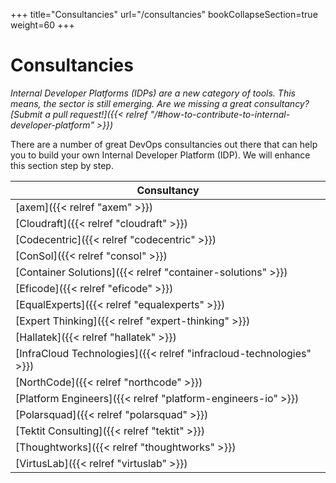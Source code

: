 +++
title="Consultancies"
url="/consultancies"
bookCollapseSection=true
weight=60
+++

# Consultancies

_Internal Developer Platforms (IDPs) are a new category of tools. This means, the sector is still emerging. Are we missing a great consultancy? [Submit a pull request!]({{< relref "/#how-to-contribute-to-internal-developer-platform" >}})_

There are a number of great DevOps consultancies out there that can help you to build your own Internal Developer Platform (IDP). We will enhance this section step by step.

| **Consultancy**                                              |
| ------------------------------------------------------------ |
| [axem]({{< relref "axem" >}})                                |
| [Cloudraft]({{< relref "cloudraft" >}})                      |
| [Codecentric]({{< relref "codecentric" >}})                  |
| [ConSol]({{< relref "consol" >}})                            |
| [Container Solutions]({{< relref "container-solutions" >}})  |
| [Eficode]({{< relref "eficode" >}})                          |
| [EqualExperts]({{< relref "equalexperts" >}})                |
| [Expert Thinking]({{< relref "expert-thinking" >}})          |
| [Hallatek]({{< relref "hallatek" >}})                        |
| [InfraCloud Technologies]({{< relref "infracloud-technologies" >}}) |
| [NorthCode]({{< relref "northcode" >}})                      |
| [Platform Engineers]({{< relref "platform-engineers-io" >}}) |
| [Polarsquad]({{< relref "polarsquad" >}})                    |
| [Tektit Consulting]({{< relref "tektit" >}})                 |
| [Thoughtworks]({{< relref "thoughtworks" >}})                |
| [VirtusLab]({{< relref "virtuslab" >}})                |
